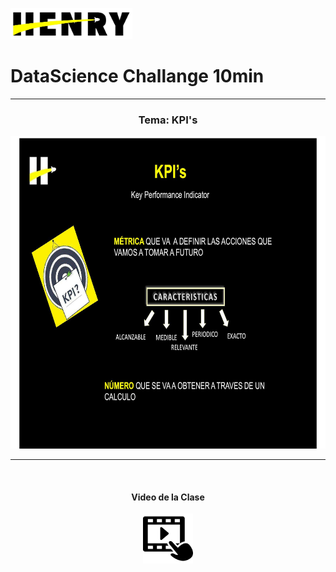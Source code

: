<p align="left">
  <img height="50" src="./logohenry.jpg" />
</p>

# DataScience Challange 10min

<hr>

<h3 align="center"> Tema: KPI's </h3>


<p align="center">
  <img height="500" src="./Clase/Slides/Slide02.jpg" />
</p>

<hr>
<br>
<h4 align="center"> Video de la Clase</h4>

<div align="center">
  <a href="https://vimeo.com/730619141" target="_blank"><img height="80" src="./reproductor-de-video.png"/></a>
</div>
